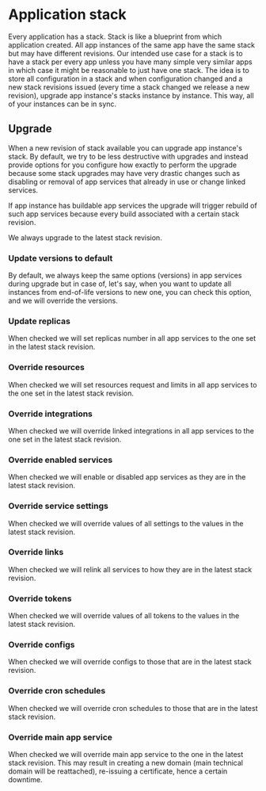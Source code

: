 # Application stack

Every application has a stack. Stack is like a blueprint from which application created. All app instances of the same app have the same stack but may have different revisions. Our intended use case for a stack is to have a stack per every app unless you have many simple very similar apps in which case it might be reasonable to just have one stack. The idea is to store all configuration in a stack and when configuration changed and a new stack revisions issued (every time a stack changed we release a new revision), upgrade app instance's stacks instance by instance. This way, all of your instances can be in sync.     

## Upgrade

When a new revision of stack available you can upgrade app instance's stack. By default, we try to be less destructive with upgrades and instead provide options for you configure how exactly to perform the upgrade because some stack upgrades may have very drastic changes such as disabling or removal of app services that already in use or change linked services.

If app instance has buildable app services the upgrade will trigger rebuild of such app services because every build associated with a certain stack revision.

We always upgrade to the latest stack revision.

### Update versions to default

By default, we always keep the same options (versions) in app services during upgrade but in case of, let's say, when you want to update all instances from end-of-life versions to new one, you can check this option, and we will override the versions. 

### Update replicas

When checked we will set replicas number in all app services to the one set in the latest stack revision.

### Override resources

When checked we will set resources request and limits in all app services to the one set in the latest stack revision.

### Override integrations

When checked we will override linked integrations in all app services to the one set in the latest stack revision.

### Override enabled services

When checked we will enable or disabled app services as they are in the latest stack revision.

### Override service settings

When checked we will override values of all settings to the values in the latest stack revision.

### Override links

When checked we will relink all services to how they are in the latest stack revision.

### Override tokens

When checked we will override values of all tokens to the values in the latest stack revision.

### Override configs

When checked we will override configs to those that are in the latest stack revision.

### Override cron schedules

When checked we will override cron schedules to those that are in the latest stack revision.

### Override main app service

When checked we will override main app service to the one in the latest stack revision. This may result in creating a new domain (main technical domain will be reattached), re-issuing a certificate, hence a certain downtime.

